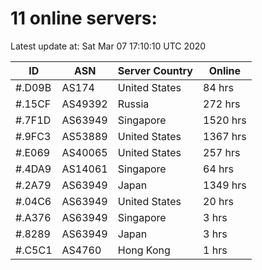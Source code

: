 # 11 online servers:

Latest update at: Sat Mar 07 17:10:10 UTC 2020

| ID | ASN | Server Country | Online |
| -- | --- | -------------- | ------ |
| #.D09B | AS174 | United States | 84 hrs |
| #.15CF | AS49392 | Russia | 272 hrs |
| #.7F1D | AS63949 | Singapore | 1520 hrs |
| #.9FC3 | AS53889 | United States | 1367 hrs |
| #.E069 | AS40065 | United States | 257 hrs |
| #.4DA9 | AS14061 | Singapore | 64 hrs |
| #.2A79 | AS63949 | Japan | 1349 hrs |
| #.04C6 | AS63949 | United States | 20 hrs |
| #.A376 | AS63949 | Singapore | 3 hrs |
| #.8289 | AS63949 | Japan | 3 hrs |
| #.C5C1 | AS4760 | Hong Kong | 1 hrs |


